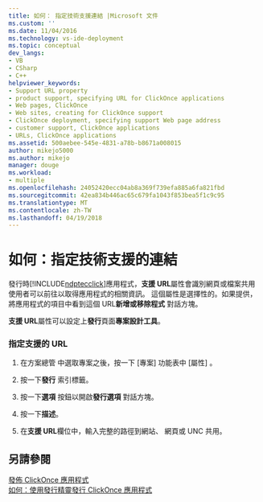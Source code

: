 ```yaml
---
title: 如何： 指定技術支援連結 |Microsoft 文件
ms.custom: ''
ms.date: 11/04/2016
ms.technology: vs-ide-deployment
ms.topic: conceptual
dev_langs:
- VB
- CSharp
- C++
helpviewer_keywords:
- Support URL property
- product support, specifying URL for ClickOnce applications
- Web pages, ClickOnce
- Web sites, creating for ClickOnce support
- ClickOnce deployment, specifying support Web page address
- customer support, ClickOnce applications
- URLs, ClickOnce applications
ms.assetid: 500aebee-545e-4831-a78b-b8671a008015
author: mikejo5000
ms.author: mikejo
manager: douge
ms.workload:
- multiple
ms.openlocfilehash: 24052420ecc04ab8a369f739efa885a6fa821fbd
ms.sourcegitcommit: 42ea834b446ac65c679fa1043f853bea5f1c9c95
ms.translationtype: MT
ms.contentlocale: zh-TW
ms.lasthandoff: 04/19/2018
---
```

# <a name="how-to-specify-a-link-for-technical-support"></a>如何：指定技術支援的連結
發行時[!INCLUDE[ndptecclick](../deployment/includes/ndptecclick_md.md)]應用程式，**支援 URL**屬性會識別網頁或檔案共用使用者可以前往以取得應用程式的相關資訊。 這個屬性是選擇性的。如果提供，將應用程式的項目中看到這個 URL**新增或移除程式** 對話方塊。  
  
 **支援 URL**屬性可以設定上**發行**頁面**專案設計工具**。  
  
### <a name="to-specify-a-support-url"></a>指定支援的 URL  
  
1.  在方案總管 中選取專案之後，按一下 [專案]  功能表中 [屬性] 。  
  
2.  按一下**發行** 索引標籤。  
  
3.  按一下**選項** 按鈕以開啟**發行選項** 對話方塊。  
  
4.  按一下**描述**。  
  
5.  在**支援 URL**欄位中，輸入完整的路徑到網站、 網頁或 UNC 共用。  
  
## <a name="see-also"></a>另請參閱  
 [發佈 ClickOnce 應用程式](../deployment/publishing-clickonce-applications.md)   
 [如何：使用發行精靈發行 ClickOnce 應用程式](../deployment/how-to-publish-a-clickonce-application-using-the-publish-wizard.md)